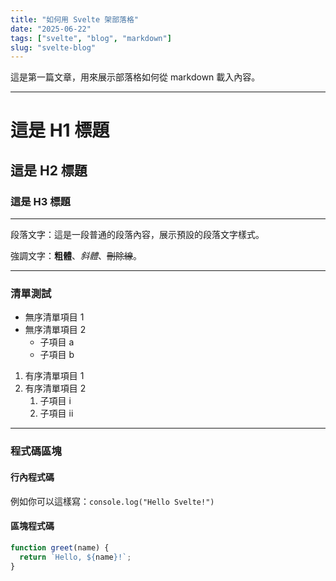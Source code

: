 ```yaml
---
title: "如何用 Svelte 架部落格"
date: "2025-06-22"
tags: ["svelte", "blog", "markdown"]
slug: "svelte-blog"
---
```

這是第一篇文章，用來展示部落格如何從 markdown 載入內容。

---

# 這是 H1 標題

## 這是 H2 標題

### 這是 H3 標題

---

段落文字：這是一段普通的段落內容，展示預設的段落文字樣式。

強調文字：**粗體**、_斜體_、~~刪除線~~。

---

### 清單測試

- 無序清單項目 1
- 無序清單項目 2
  - 子項目 a
  - 子項目 b

1. 有序清單項目 1
2. 有序清單項目 2
   1. 子項目 i
   2. 子項目 ii

---

### 程式碼區塊

#### 行內程式碼

例如你可以這樣寫：`console.log("Hello Svelte!")`

#### 區塊程式碼

```js
function greet(name) {
  return `Hello, ${name}!`;
}
```

